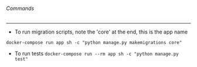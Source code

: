###### Commands

---

- To run migration scripts, note the 'core' at the end,
this is the app name

``docker-compose run app sh -c "python manage.py makemigrations core"
``

- To run tests
``docker-compose run --rm app sh -c "python manage.py test"``